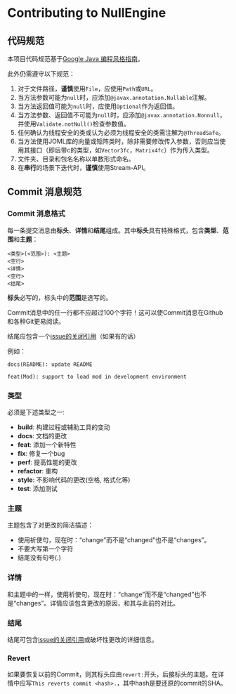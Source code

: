 # Contributing to NullEngine

## 代码规范
本项目代码规范基于[Google Java 编程风格指南](http://hawstein.com/2014/01/20/google-java-style/)。

此外仍需遵守以下规范：
1. 对于文件路径，**谨慎**使用`File`，应使用`Path`或`URL`。
2. 当方法参数可能为`null`时，应添加`@javax.annotation.Nullable`注解。
3. 当方法返回值可能为`null`时，应使用`Optional`作为返回值。
4. 当方法参数、返回值不可能为`null`时，应添加`@javax.annotation.Nonnull`，并使用`Validate.notNull()`检查参数值。
5. 任何确认为线程安全的类或认为必须为线程安全的类需注解为`@ThreadSafe`。
6. 当方法使用JOML库的向量或矩阵类时，除非需要修改传入参数，否则应当使用其接口（即后带c的类型，如`Vector3fc`，`Matrix4fc`）作为传入类型。
7. 文件夹、目录和包名名称以单数形式命名。
8. 在**串行**的场景下迭代时，**谨慎**使用Stream-API。

## Commit 消息规范

### Commit 消息格式
每一条提交消息由**标头**、**详情**和**结尾**组成。其中**标头**具有特殊格式，包含**类型**、**范围**和**主题**：
```
<类型>(<范围>): <主题>
<空行>
<详情>
<空行>
<结尾>
```
**标头**必写的，标头中的**范围**是选写的。

Commit消息中的任一行都不应超过100个字符！这可以使Commit消息在Github和各种Git更易阅读。

结尾应包含一个[issue的关闭引用](https://help.github.com/en/articles/closing-issues-using-keywords)（如果有的话）

例如：
```
docs(README): update README
```
```
feat(Mod): support to load mod in development environment
```

### 类型
必须是下述类型之一:
- **build**: 构建过程或辅助工具的变动
- **docs**: 文档的更改
- **feat**: 添加一个新特性
- **fix**: 修复一个bug
- **perf**: 提高性能的更改
- **refactor**: 重构
- **style**: 不影响代码的更改(空格, 格式化等)
- **test**: 添加测试

### 主题
主题包含了对更改的简洁描述：
- 使用祈使句，现在时：“change”而不是“changed”也不是“changes”。
- 不要大写第一个字符
- 结尾没有句号(.)

### 详情
和主题中的一样，使用祈使句，现在时：“change”而不是“changed”也不是“changes”。详情应该包含更改的原因，和其与此前的对比。

### 结尾
结尾可包含[issue的关闭引用](https://help.github.com/en/articles/closing-issues-using-keywords)或破坏性更改的详细信息。

### Revert
如果要恢复以前的Commit，则其标头应由`revert:`开头，后接标头的主题。在详情中应写`This reverts commit <hash>.`，其中hash是要还原的commit的SHA。
